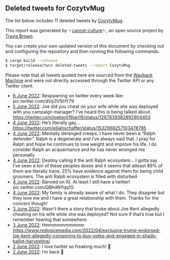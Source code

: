 ## Deleted tweets for CozytvMug

The list below includes 11 deleted tweets by
[CozytvMug](https://twitter.com/CozytvMug).



This report was generated by ✨[cancel-culture](https://github.com/travisbrown/cancel-culture)✨,
an open source project by [Travis Brown](https://twitter.com/travisbrown).

You can create your own updated version of this document by checking out and configuring the
repository and then running the following commands:

```bash
$ cargo build --release
$ target/release/twcc deleted-tweets --report CozytvMug
```

Please note that all tweets quoted here are sourced from the
[Wayback Machine](https://web.archive.org) and were not directly accessed through the Twitter API or
any Twitter client.

* [ 6 June 2022](https://web.archive.org/web/20220606084053/https://twitter.com/CozytvMug/status/1533730538271416322): Respawning on twitter every week like: pic.twitter.com/dVp3V5HY79 <!--1533730538271416322-->
* [ 5 June 2022](https://web.archive.org/web/20220605171241/https://twitter.com/CozytvMug/status/1533496880084262913): Joe did you cheat on your wife while she was deployed with you campaign manager? I’ve heard this is being talked about. https://twitter.com/joekent16jan19/status/1267839382892904453 <!--1533496880084262913-->
* [ 4 June 2022](https://web.archive.org/web/20220604174109/https://twitter.com/CozytvMug/status/1533141695918899200): He’s literally gay… https://twitter.com/elijahschaffer/status/1532968257103478785 <!--1533141695918899200-->
* [ 4 June 2022](https://web.archive.org/web/20220604171755/https://twitter.com/CozytvMug/status/1533135877718822914): Mentally deranged creeps. I have never been a “Ralph defender”. Ralph is a degenerate and I’ve always said that. I pray for Ralph and hope he continues to lose weight and improve his life. I do consider Ralph an acquaintance and he has never wronged me personally. <!--1533135879228866561-->
* [ 4 June 2022](https://web.archive.org/web/20220604171755/https://twitter.com/CozytvMug/status/1533135877718822914): Destiny calling it the anti Ralph ecosystem… I gotta say I’ve seen a ton of these peoples doxes and it seems that atleast 89% of them are literally trans. 25% have evidence against them for being child groomers. The anti Ralph ecosystem is filled with disturbed <!--1533135877718822914-->
* [ 4 June 2022](https://web.archive.org/web/20220604164628/https://twitter.com/CozytvMug/status/1533127925767327745): Banned on IG. At least I still have a twitter! pic.twitter.com/QBhdNYqq1G <!--1533127925767327745-->
* [ 4 June 2022](https://web.archive.org/web/20220604001110/https://twitter.com/CozytvMug/status/1532877460269895680): My family is already aware of what I do. They disagree but they love me and I have a great relationship with them. Thanks for the concern though! <!--1532877460269895680-->
* [ 3 June 2022](https://web.archive.org/web/20220603223117/https://twitter.com/CozytvMug/status/1532852367200337924): Wasn’t there a story that broke about Joe Kent allegedly cheating on his wife while she was deployed? Not sure if that’s true but I remember hearing that somewhere. <!--1532852367200337924-->
* [ 3 June 2022](https://web.archive.org/web/20220603220322/https://twitter.com/CozytvMug/status/1532845234677239810): Hmmmmmmmmmm https://www.redvoicemedia.com/2022/04/exclusive-trump-endorsed-joe-kent-allegedly-conspiring-to-buy-votes-and-engaged-in-shady-ballot-harvesting/ <!--1532845234677239810-->
* [ 2 June 2022](https://web.archive.org/web/20220602192210/https://twitter.com/CozytvMug/status/1532378834309365761): I love twitter so freaking much! 🥹 <!--1532378834309365761-->
* [ 2 June 2022](https://web.archive.org/web/20220602191028/https://twitter.com/CozytvMug/status/1532375238188617734): I’m back 🥰 <!--1532375238188617734-->
